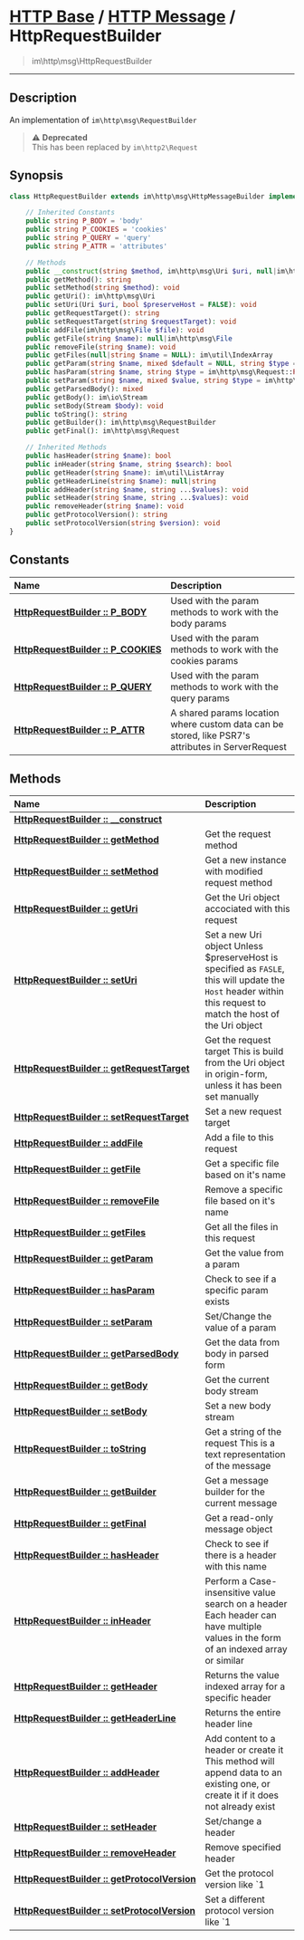 # [HTTP Base](http-base.md) / [HTTP Message](http.md) / HttpRequestBuilder
 > im\http\msg\HttpRequestBuilder
____

## Description
An implementation of `im\http\msg\RequestBuilder`

> :warning: **Deprecated**  
> This has been replaced by `im\http2\Request`  

## Synopsis
```php
class HttpRequestBuilder extends im\http\msg\HttpMessageBuilder implements im\http\msg\MessageBuilder, Stringable, IteratorAggregate, Traversable, im\http\msg\Message, im\http\msg\RequestBuilder, im\http\msg\Request {

    // Inherited Constants
    public string P_BODY = 'body'
    public string P_COOKIES = 'cookies'
    public string P_QUERY = 'query'
    public string P_ATTR = 'attributes'

    // Methods
    public __construct(string $method, im\http\msg\Uri $uri, null|im\http\msg\StreamParser $parser = NULL)
    public getMethod(): string
    public setMethod(string $method): void
    public getUri(): im\http\msg\Uri
    public setUri(Uri $uri, bool $preserveHost = FALSE): void
    public getRequestTarget(): string
    public setRequestTarget(string $requestTarget): void
    public addFile(im\http\msg\File $file): void
    public getFile(string $name): null|im\http\msg\File
    public removeFile(string $name): void
    public getFiles(null|string $name = NULL): im\util\IndexArray
    public getParam(string $name, mixed $default = NULL, string $type = im\http\msg\Request::P_ATTR): mixed
    public hasParam(string $name, string $type = im\http\msg\Request::P_ATTR): bool
    public setParam(string $name, mixed $value, string $type = im\http\msg\Request::P_ATTR): void
    public getParsedBody(): mixed
    public getBody(): im\io\Stream
    public setBody(Stream $body): void
    public toString(): string
    public getBuilder(): im\http\msg\RequestBuilder
    public getFinal(): im\http\msg\Request

    // Inherited Methods
    public hasHeader(string $name): bool
    public inHeader(string $name, string $search): bool
    public getHeader(string $name): im\util\ListArray
    public getHeaderLine(string $name): null|string
    public addHeader(string $name, string ...$values): void
    public setHeader(string $name, string ...$values): void
    public removeHeader(string $name): void
    public getProtocolVersion(): string
    public setProtocolVersion(string $version): void
}
```

## Constants
| Name | Description |
| :--- | :---------- |
| [__HttpRequestBuilder&nbsp;::&nbsp;P\_BODY__](http-HttpRequestBuilder-prop_P_BODY.md) | Used with the param methods to work with the body params |
| [__HttpRequestBuilder&nbsp;::&nbsp;P\_COOKIES__](http-HttpRequestBuilder-prop_P_COOKIES.md) | Used with the param methods to work with the cookies params |
| [__HttpRequestBuilder&nbsp;::&nbsp;P\_QUERY__](http-HttpRequestBuilder-prop_P_QUERY.md) | Used with the param methods to work with the query params |
| [__HttpRequestBuilder&nbsp;::&nbsp;P\_ATTR__](http-HttpRequestBuilder-prop_P_ATTR.md) | A shared params location where custom data can be stored, like PSR7's attributes in ServerRequest |

## Methods
| Name | Description |
| :--- | :---------- |
| [__HttpRequestBuilder&nbsp;::&nbsp;\_\_construct__](http-HttpRequestBuilder-__construct.md) |  |
| [__HttpRequestBuilder&nbsp;::&nbsp;getMethod__](http-HttpRequestBuilder-getMethod.md) | Get the request method |
| [__HttpRequestBuilder&nbsp;::&nbsp;setMethod__](http-HttpRequestBuilder-setMethod.md) | Get a new instance with modified request method |
| [__HttpRequestBuilder&nbsp;::&nbsp;getUri__](http-HttpRequestBuilder-getUri.md) | Get the Uri object accociated with this request |
| [__HttpRequestBuilder&nbsp;::&nbsp;setUri__](http-HttpRequestBuilder-setUri.md) | Set a new Uri object  Unless $preserveHost is specified as `FASLE`, this will update the `Host` header within this request to match the host of the Uri object |
| [__HttpRequestBuilder&nbsp;::&nbsp;getRequestTarget__](http-HttpRequestBuilder-getRequestTarget.md) | Get the request target  This is build from the Uri object in origin-form, unless it has been set manually |
| [__HttpRequestBuilder&nbsp;::&nbsp;setRequestTarget__](http-HttpRequestBuilder-setRequestTarget.md) | Set a new request target |
| [__HttpRequestBuilder&nbsp;::&nbsp;addFile__](http-HttpRequestBuilder-addFile.md) | Add a file to this request |
| [__HttpRequestBuilder&nbsp;::&nbsp;getFile__](http-HttpRequestBuilder-getFile.md) | Get a specific file based on it's name |
| [__HttpRequestBuilder&nbsp;::&nbsp;removeFile__](http-HttpRequestBuilder-removeFile.md) | Remove a specific file based on it's name |
| [__HttpRequestBuilder&nbsp;::&nbsp;getFiles__](http-HttpRequestBuilder-getFiles.md) | Get all the files in this request |
| [__HttpRequestBuilder&nbsp;::&nbsp;getParam__](http-HttpRequestBuilder-getParam.md) | Get the value from a param |
| [__HttpRequestBuilder&nbsp;::&nbsp;hasParam__](http-HttpRequestBuilder-hasParam.md) | Check to see if a specific param exists |
| [__HttpRequestBuilder&nbsp;::&nbsp;setParam__](http-HttpRequestBuilder-setParam.md) | Set/Change the value of a param |
| [__HttpRequestBuilder&nbsp;::&nbsp;getParsedBody__](http-HttpRequestBuilder-getParsedBody.md) | Get the data from body in parsed form |
| [__HttpRequestBuilder&nbsp;::&nbsp;getBody__](http-HttpRequestBuilder-getBody.md) | Get the current body stream |
| [__HttpRequestBuilder&nbsp;::&nbsp;setBody__](http-HttpRequestBuilder-setBody.md) | Set a new body stream |
| [__HttpRequestBuilder&nbsp;::&nbsp;toString__](http-HttpRequestBuilder-toString.md) | Get a string of the request  This is a text representation of the message |
| [__HttpRequestBuilder&nbsp;::&nbsp;getBuilder__](http-HttpRequestBuilder-getBuilder.md) | Get a message builder for the current message |
| [__HttpRequestBuilder&nbsp;::&nbsp;getFinal__](http-HttpRequestBuilder-getFinal.md) | Get a read-only message object |
| [__HttpRequestBuilder&nbsp;::&nbsp;hasHeader__](http-HttpRequestBuilder-hasHeader.md) | Check to see if there is a header with this name |
| [__HttpRequestBuilder&nbsp;::&nbsp;inHeader__](http-HttpRequestBuilder-inHeader.md) | Perform a Case-insensitive value search on a header  Each header can have multiple values in the form of an indexed array or similar |
| [__HttpRequestBuilder&nbsp;::&nbsp;getHeader__](http-HttpRequestBuilder-getHeader.md) | Returns the value indexed array for a specific header |
| [__HttpRequestBuilder&nbsp;::&nbsp;getHeaderLine__](http-HttpRequestBuilder-getHeaderLine.md) | Returns the entire header line |
| [__HttpRequestBuilder&nbsp;::&nbsp;addHeader__](http-HttpRequestBuilder-addHeader.md) | Add content to a header or create it  This method will append data to an existing one, or create it if it does not already exist |
| [__HttpRequestBuilder&nbsp;::&nbsp;setHeader__](http-HttpRequestBuilder-setHeader.md) | Set/change a header |
| [__HttpRequestBuilder&nbsp;::&nbsp;removeHeader__](http-HttpRequestBuilder-removeHeader.md) | Remove specified header |
| [__HttpRequestBuilder&nbsp;::&nbsp;getProtocolVersion__](http-HttpRequestBuilder-getProtocolVersion.md) | Get the protocol version like `1 |
| [__HttpRequestBuilder&nbsp;::&nbsp;setProtocolVersion__](http-HttpRequestBuilder-setProtocolVersion.md) | Set a different protocol version like `1 |
